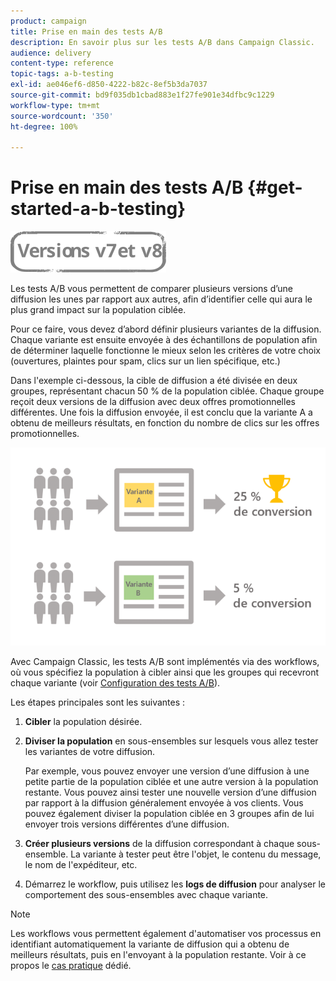 ```yaml
---
product: campaign
title: Prise en main des tests A/B
description: En savoir plus sur les tests A/B dans Campaign Classic.
audience: delivery
content-type: reference
topic-tags: a-b-testing
exl-id: ae046ef6-d850-4222-b82c-8ef5b3da7037
source-git-commit: bd9f035db1cbad883e1f27fe901e34dfbc9c1229
workflow-type: tm+mt
source-wordcount: '350'
ht-degree: 100%

---
```


# Prise en main des tests A/B {#get-started-a-b-testing}

![](../../assets/common.svg)

Les tests A/B vous permettent de comparer plusieurs versions d’une diffusion les unes par rapport aux autres, afin d’identifier celle qui aura le plus grand impact sur la population ciblée.

Pour ce faire, vous devez d’abord définir plusieurs variantes de la diffusion. Chaque variante est ensuite envoyée à des échantillons de population afin de déterminer laquelle fonctionne le mieux selon les critères de votre choix (ouvertures, plaintes pour spam, clics sur un lien spécifique, etc.)

Dans l&#39;exemple ci-dessous, la cible de diffusion a été divisée en deux groupes, représentant chacun 50 % de la population ciblée. Chaque groupe reçoit deux versions de la diffusion avec deux offres promotionnelles différentes. Une fois la diffusion envoyée, il est conclu que la variante A a obtenu de meilleurs résultats, en fonction du nombre de clics sur les offres promotionnelles.

![](assets/a-b-testing-schema.png)

Avec Campaign Classic, les tests A/B sont implémentés via des workflows, où vous spécifiez la population à cibler ainsi que les groupes qui recevront chaque variante (voir [Configuration des tests A/B](configuring-a-b-testing.md)).

Les étapes principales sont les suivantes :

1. **Cibler** la population désirée.
1. **Diviser la population** en sous-ensembles sur lesquels vous allez tester les variantes de votre diffusion.

   Par exemple, vous pouvez envoyer une version d’une diffusion à une petite partie de la population ciblée et une autre version à la population restante. Vous pouvez ainsi tester une nouvelle version d’une diffusion par rapport à la diffusion généralement envoyée à vos clients. Vous pouvez également diviser la population ciblée en 3 groupes afin de lui envoyer trois versions différentes d’une diffusion.

1. **Créer plusieurs versions** de la diffusion correspondant à chaque sous-ensemble. La variante à tester peut être l&#39;objet, le contenu du message, le nom de l&#39;expéditeur, etc.
1. Démarrez le workflow, puis utilisez les **logs de diffusion** pour analyser le comportement des sous-ensembles avec chaque variante.

>[!NOTE]
>
>Les workflows vous permettent également d&#39;automatiser vos processus en identifiant automatiquement la variante de diffusion qui a obtenu de meilleurs résultats, puis en l&#39;envoyant à la population restante. Voir à ce propos le [cas pratique](a-b-testing-use-case.md) dédié.

